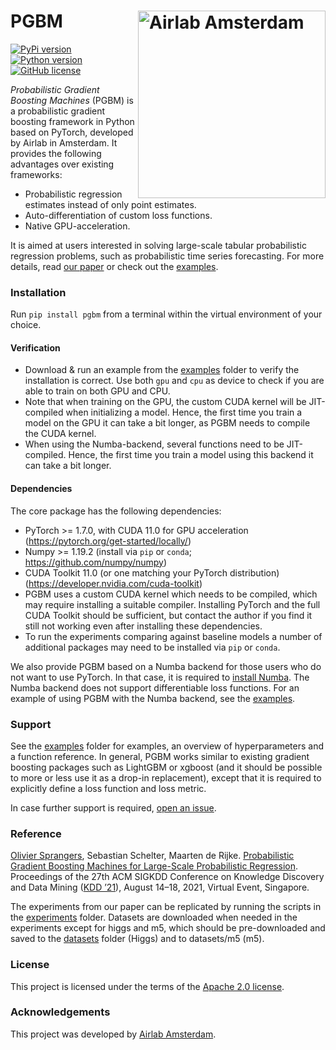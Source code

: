 # PGBM <img src="https://icai.ai/wp-content/uploads/2020/01/AIRLabAmsterdam-10-6-gecomprimeerd-transparant.png" width="300" alt="Airlab Amsterdam" align="right"> #
[![PyPi version](https://img.shields.io/pypi/v/pgbm)](https://pypi.org/project/pgbm/)
[![Python version](https://img.shields.io/pypi/pyversions/pgbm)](https://docs.conda.io/en/latest/miniconda.html)
[![GitHub license](https://img.shields.io/pypi/l/pgbm)](https://github.com/elephaint/pgbm/blob/main/LICENSE)

_Probabilistic Gradient Boosting Machines_ (PGBM) is a probabilistic gradient boosting framework in Python based on PyTorch, developed by Airlab in Amsterdam. It provides the following advantages over existing frameworks:
* Probabilistic regression estimates instead of only point estimates.
* Auto-differentiation of custom loss functions.
* Native GPU-acceleration.

It is aimed at users interested in solving large-scale tabular probabilistic regression problems, such as probabilistic time series forecasting. For more details, read [our paper](https://arxiv.org/abs/2106.01682) or check out the [examples](https://github.com/elephaint/pgbm/tree/main/examples).

### Installation ###
Run `pip install pgbm` from a terminal within the virtual environment of your choice.

#### Verification ####
* Download & run an example from the [examples](https://github.com/elephaint/pgbm/tree/main/examples) folder to verify the installation is correct. Use both `gpu` and `cpu` as device to check if you are able to train on both GPU and CPU.
* Note that when training on the GPU, the custom CUDA kernel will be JIT-compiled when initializing a model. Hence, the first time you train a model on the GPU it can take a bit longer, as PGBM needs to compile the CUDA kernel. 
* When using the Numba-backend, several functions need to be JIT-compiled. Hence, the first time you train a model using this backend it can take a bit longer.

#### Dependencies ####
The core package has the following dependencies: 
* PyTorch >= 1.7.0, with CUDA 11.0 for GPU acceleration (https://pytorch.org/get-started/locally/)
* Numpy >= 1.19.2 (install via `pip` or `conda`; https://github.com/numpy/numpy)
* CUDA Toolkit 11.0 (or one matching your PyTorch distribution) (https://developer.nvidia.com/cuda-toolkit)
* PGBM uses a custom CUDA kernel which needs to be compiled, which may require installing a suitable compiler. Installing PyTorch and the full CUDA Toolkit should be sufficient, but contact the author if you find it still not working even after installing these dependencies. 
* To run the experiments comparing against baseline models a number of additional packages may need to be installed via `pip` or  `conda`.

We also provide PGBM based on a Numba backend for those users who do not want to use PyTorch. In that case, it is required to [install Numba](https://numba.readthedocs.io/en/stable/user/installing.html). The Numba backend does not support differentiable loss functions. For an example of using PGBM with the Numba backend, see the [examples](https://github.com/elephaint/pgbm/tree/main/examples). 

### Support ###
See the [examples](https://github.com/elephaint/pgbm/tree/main/examples) folder for examples, an overview of hyperparameters and a function reference. In general, PGBM works similar to existing gradient boosting packages such as LightGBM or xgboost (and it should be possible to more or less use it as a drop-in replacement), except that it is required to explicitly define a loss function and loss metric.

In case further support is required, [open an issue](https://github.com/elephaint/pgbm/issues).

### Reference ###
[Olivier Sprangers](mailto:o.r.sprangers@uva.nl), Sebastian Schelter, Maarten de Rijke. [Probabilistic Gradient Boosting Machines for Large-Scale Probabilistic Regression](https://arxiv.org/abs/2106.01682). Proceedings of the 27th ACM SIGKDD Conference on Knowledge Discovery and Data Mining ([KDD ’21](https://www.kdd.org/kdd2021/)), August 14–18, 2021, Virtual Event, Singapore.

The experiments from our paper can be replicated by running the scripts in the [experiments](https://github.com/elephaint/pgbm/tree/main/paper/experiments) folder. Datasets are downloaded when needed in the experiments except for higgs and m5, which should be pre-downloaded and saved to the [datasets](https://github.com/elephaint/pgbm/tree/main/paper/datasets) folder (Higgs) and to datasets/m5 (m5).

### License ###
This project is licensed under the terms of the [Apache 2.0 license](https://github.com/elephaint/pgbm/blob/main/LICENSE).

### Acknowledgements ###
This project was developed by [Airlab Amsterdam](https://icai.ai/airlab/).